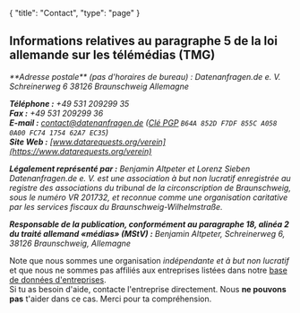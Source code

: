 {
    "title": "Contact",
    "type": "page"
}
 
## Informations relatives au paragraphe 5 de la loi allemande sur les télémédias (TMG)

<address>
**Adresse postale** (pas d'horaires de bureau)&nbsp;:  
Datenanfragen.de e.&nbsp;V.  
Schreinerweg 6  
38126 Braunschweig  
Allemagne

**Téléphone&nbsp;:** +49 531 209299 35  
**Fax&nbsp;:** +49 531 209299 36  
**E-mail&nbsp;:** contact@datenanfragen.de ([Clé PGP](/pgp/62A7EC35.asc) `B64A 852D F7DF 855C A058  0A00 FC74 1754 62A7 EC35`)  
**Site Web&nbsp;:** [www.datarequests.org/verein](https://www.datarequests.org/verein)

**Légalement représenté par&nbsp;:** Benjamin Altpeter et Lorenz Sieben  
Datenanfragen.de e.&nbsp;V. est une association à but non lucratif enregistrée au registre des associations du tribunal de la circonscription de Braunschweig, sous le numéro VR&nbsp;201732, et reconnue comme une organisation caritative par les services fiscaux du Braunschweig-Wilhelmstraße.

**Responsable de la publication, conformément au paragraphe 18, alinéa 2 du traité allemand «médias» (MStV) :**
Benjamin Altpeter, Schreinerweg 6, 38126 Braunschweig, Allemagne
</address>

<div class="box box-warning">
	Note que nous sommes une organisation <em>indépendante et à but non lucratif</em> et que nous ne sommes pas affiliés aux entreprises listées dans notre <a href="/company">base de données d'entreprises</a>.<br>
	Si tu as besoin d'aide, contacte l'entreprise directement. Nous <strong>ne pouvons pas</strong> t'aider dans ce cas. Merci pour ta compréhension.
</div>

<script type="application/ld+json">
	{
		"@context": "http://schema.org",
		"@type": "NGO",
		"name": "Datenanfragen.de e. V.",
		"address": {
			"@type": "PostalAddress",
			"streetAddress": "c/o Benjamin Altpeter, Schreinerweg 6",
			"postalCode": "38126",
			"addressLocality": "Braunschweig",
			"addressCountry": "DE"
		},
		"telephone": "+49 209299 35",
		"faxNumber": "+49 209299 36",
		"email": "contact@datenanfragen.de",
		"url": "https://www.datarequests.org/verein",
		"logo": "https://www.datenanfragen.de/img/logo-datenanfragen-ev.png"
	}
</script>
